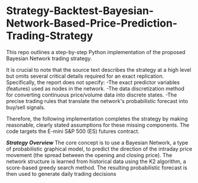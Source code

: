 # Strategy-Backtest-Bayesian-Network-Based-Price-Prediction-Trading-Strategy
This repo outlines a step-by-step Python implementation of the proposed Bayesian Network trading strategy.

It is crucial to note that the source text describes the strategy at a high level but omits several critical details required for an exact replication. Specifically, the report does not specify:
-The exact predictor variables (features) used as nodes in the network.
-The data discretization method for converting continuous price/volume data into discrete states.
-The precise trading rules that translate the network's probabilistic forecast into buy/sell signals.

Therefore, the following implementation completes the strategy by making reasonable, clearly stated assumptions for these missing components. The code targets the E-mini S&P 500 (ES) futures contract.

***Strategy Overview***
The core concept is to use a Bayesian Network, a type of probabilistic graphical model, to predict the direction of the intraday price movement (the spread between the opening and closing price). The network structure is learned from historical data using the K2 algorithm, a score-based greedy search method. The resulting probabilistic forecast is then used to generate daily trading decisions
